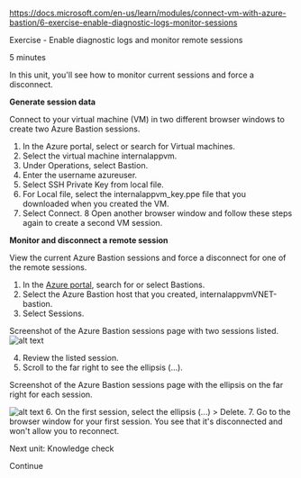 https://docs.microsoft.com/en-us/learn/modules/connect-vm-with-azure-bastion/6-exercise-enable-diagnostic-logs-monitor-sessions

Exercise - Enable diagnostic logs and monitor remote sessions

5 minutes

In this unit, you'll see how to monitor current sessions and force a disconnect.


**Generate session data**

Connect to your virtual machine (VM) in two different browser windows to create two Azure Bastion sessions.

1. In the Azure portal, select or search for Virtual machines.
2. Select the virtual machine internalappvm.
3. Under Operations, select Bastion.
4. Enter the username azureuser.
5. Select SSH Private Key from local file.
6. For Local file, select the internalappvm_key.ppe file that you downloaded when you created the VM.
7. Select Connect.
8 Open another browser window and follow these steps again to create a second VM session.


**Monitor and disconnect a remote session**

View the current Azure Bastion sessions and force a disconnect for one of the remote sessions.

1. In the [Azure portal](https://portal.azure.com/), search for or select Bastions.
2. Select the Azure Bastion host that you created, internalappvmVNET-bastion.
3. Select Sessions.
 
 Screenshot of the Azure Bastion sessions page with two sessions listed.
![alt text](https://docs.microsoft.com/en-us/learn/modules/connect-vm-with-azure-bastion/media/6-bastion-sessions.png)

4. Review the listed session.
5. Scroll to the far right to see the ellipsis (...).
 
 Screenshot of the Azure Bastion sessions page with the ellipsis on the far right for each session.

![alt text](https://docs.microsoft.com/en-us/learn/modules/connect-vm-with-azure-bastion/media/6-bastion-sessions-ellipsis.png)
6. On the first session, select the ellipsis (...) > Delete.
7. Go to the browser window for your first session. You see that it's disconnected and won't allow you to reconnect.


Next unit: Knowledge check

Continue

